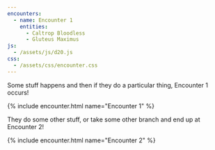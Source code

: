 ```yaml
---
encounters:
  - name: Encounter 1
    entities:
      - Caltrop Bloodless
      - Gluteus Maximus
js:
  - /assets/js/d20.js
css:
  - /assets/css/encounter.css
---
```


Some stuff happens and then if they do a particular thing, Encounter 1 occurs!

{% include encounter.html name="Encounter 1" %}


They do some other stuff, or take some other branch and end up at Encounter 2!

{% include encounter.html name="Encounter 2" %}
